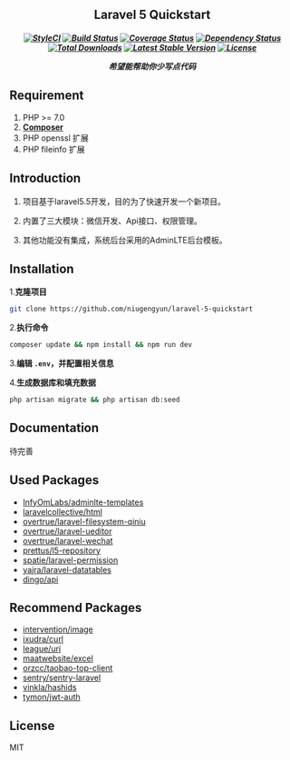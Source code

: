 <h2 align="center">Laravel 5 Quickstart<h5>
<p align="center">
<a href="https://styleci.io/repos/109128127"><img src="https://styleci.io/repos/109128127/shield?branch=master" alt="StyleCI"></a>
<a href="https://travis-ci.org/niugengyun/laravel-5-quickstart"><img src="https://travis-ci.org/niugengyun/laravel-5-quickstart.svg?branch=master" alt="Build Status"></a>
<a href='https://coveralls.io/github/niugengyun/laravel-5-quickstart?branch=master'><img src='https://coveralls.io/repos/github/niugengyun/laravel-5-quickstart/badge.svg?branch=master' alt='Coverage Status' /></a>
<a href='https://www.versioneye.com/user/projects/59fdec8415f0d7004ef73040'><img src='https://www.versioneye.com/user/projects/59fdec8415f0d7004ef73040/badge.svg?style=flat-square' alt="Dependency Status" /></a>
<a href="https://packagist.org/packages/niugengyun/laravel-5-quickstart"><img src="https://poser.pugx.org/niugengyun/laravel-5-quickstart/d/total.svg" alt="Total Downloads"></a>
<a href="https://packagist.org/packages/niugengyun/laravel-5-quickstart"><img src="https://poser.pugx.org/niugengyun/laravel-5-quickstart/v/stable.svg" alt="Latest Stable Version"></a>
<a href="https://packagist.org/packages/niugengyun/laravel-5-quickstart"><img src="https://poser.pugx.org/niugengyun/laravel-5-quickstart/license.svg" alt="License"></a>
</p>

<p align="center">
    <b>希望能帮助你少写点代码</b>
</p>

## Requirement

1. PHP >= 7.0
2. **[Composer](https://getcomposer.org/)**
3. PHP openssl 扩展
4. PHP fileinfo 扩展

## Introduction

1. 项目基于laravel5.5开发，目的为了快速开发一个新项目。

2. 内置了三大模块：微信开发、Api接口、权限管理。

3. 其他功能没有集成，系统后台采用的AdminLTE后台模板。



## Installation

1.**克隆项目**

```bash
git clone https://github.com/niugengyun/laravel-5-quickstart
```

2.**执行命令**

```bash
composer update && npm install && npm run dev
```

3.**编辑 `.env`，并配置相关信息**

4.**生成数据库和填充数据**

```bash
php artisan migrate && php artisan db:seed
```

## Documentation

待完善

## Used Packages

- [InfyOmLabs/adminlte-templates](https://github.com/InfyOmLabs/adminlte-templates)
- [laravelcollective/html](https://github.com/LaravelCollective/html)
- [overtrue/laravel-filesystem-qiniu](https://github.com/overtrue/laravel-filesystem-qiniu)
- [overtrue/laravel-ueditor](https://github.com/overtrue/laravel-ueditor)
- [overtrue/laravel-wechat](https://github.com/overtrue/laravel-wechat)
- [prettus/l5-repository](https://github.com/andersao/l5-repository)
- [spatie/laravel-permission](https://github.com/spatie/laravel-permission)
- [yajra/laravel-datatables](https://github.com/yajra/laravel-datatables)
- [dingo/api](https://github.com/dingo/api)


## Recommend Packages

- [intervention/image](https://github.com/Intervention/image)
- [ixudra/curl](https://github.com/ixudra/curl)
- [league/uri](https://github.com/thephpleague/uri)
- [maatwebsite/excel](https://github.com/Maatwebsite/Laravel-Excel)
- [orzcc/taobao-top-client](https://github.com/orzcc/taobao-top-client)
- [sentry/sentry-laravel](https://github.com/getsentry/sentry-laravel)
- [vinkla/hashids](https://github.com/vinkla/laravel-hashids)
- [tymon/jwt-auth](https://github.com/tymondesigns/jwt-auth)


## License

MIT
